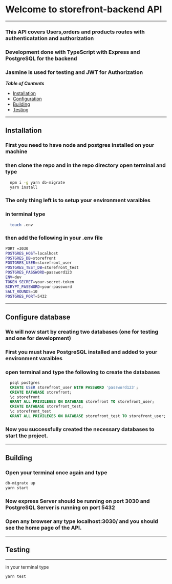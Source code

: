 # Welcome to storefront-backend API

----------------------------------------------------------------

### This API covers Users,orders and products routes with authenticatation and authorization
### Development done with TypeScript with Express and PostgreSQL for the backend
### Jasmine is used for testing and JWT for Authorization


___Table of Contents___

- [Installation](#installation)
- [Configuration](#config)
- [Building](#building)
- [Testing](#testing)

----
<div id="installation"></div>

## Installation

### First you need to have node and postgres installed on your machine
### then clone the repo and in the repo directory open terminal and type

```bash
  npm i -g yarn db-migrate
  yarn install
```

### The only thing left is to setup your environment varaibles
### in terminal type

```bash
  touch .env
```

### then add the following in your .env file

``` bash
PORT =3030
POSTGRES_HOST=localhost
POSTGRES_DB=storefront
POSTGRES_USER=storefront_user
POSTGRES_TEST_DB=storefront_test
POSTGRES_PASSWORD=password123
ENV=dev
TOKEN_SECRET=your-secret-token
BCRYPT_PASSWORD=your-password
SALT_ROUNDS=10
POSTGRES_PORT=5432
```

----------------------------------------------------------------
<div id="config"></div>

## Configure database

### We will now start by creating two databases (one for testing and one for development)
### First you must have PostgreSQL installed and added to your environment varaibles
### open terminal and type the following to create the databases

```sql
  psql postgres
  CREATE USER storefront_user WITH PASSWORD 'password123';
  CREATE DATABASE storefront;
  \c storefront
  GRANT ALL PRIVILEGES ON DATABASE storefront TO storefront_user;
  CREATE DATABASE storefront_test;
  \c storefront_test
  GRANT ALL PRIVILEGES ON DATABASE storefront_test TO storefront_user;
```

### Now you successfully created the necessary databases to start the project. 

----------------------------------------------------------------

<div id="building"></div>

 ## Building

 ### Open your terminal once again and type
 
 ```bash
 db-migrate up
 yarn start
 ```
 
 ### Now express Server should be running on port 3030 and PostgreSQL Server is running on port 5432
 ### Open any browser any type localhost:3030/ and you should see the home page of the API.

 ----------------------------------------------------------------
 <div id="testing"></div>

 ## Testing 
 
 ---
 
 in your terminal type 
 
 ```bash
 yarn test
 ```
